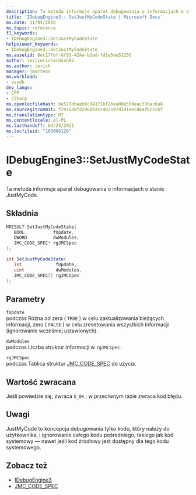 ```yaml
---
description: Ta metoda informuje aparat debugowania o informacjach o stanie JustMyCode.
title: 'IDebugEngine3:: SetJustMyCodeState | Microsoft Docs'
ms.date: 11/04/2016
ms.topic: reference
f1_keywords:
- IDebugEngine3::SetJustMyCodeState
helpviewer_keywords:
- IDebugEngine3::SetJustMyCodeState
ms.assetid: 8ec17fbf-df93-424a-b2ed-fd1e5ee51256
author: leslierichardson95
ms.author: lerich
manager: jmartens
ms.workload:
- vssdk
dev_langs:
- CPP
- CSharp
ms.openlocfilehash: 6e527dbaeb9c04171bf26ea00e550eac336ac6a8
ms.sourcegitcommit: f2916d8fd296b92cc402597d1d1eecda4f6cccbf
ms.translationtype: MT
ms.contentlocale: pl-PL
ms.lasthandoff: 03/25/2021
ms.locfileid: "105066126"
---
```

# <a name="idebugengine3setjustmycodestate"></a>IDebugEngine3::SetJustMyCodeState
Ta metoda informuje aparat debugowania o informacjach o stanie JustMyCode.

## <a name="syntax"></a>Składnia

```cpp
HRESULT SetJustMyCodeState(
   BOOL           fUpdate,
   DWORD          dwModules,
   JMC_CODE_SPEC* rgJMCSpec
);
```

```csharp
int SetJustMyCodeState(
   int             fUpdate,
   uint            dwModules,
   JMC_CODE_SPEC[] rgJMCSpec
);
```

## <a name="parameters"></a>Parametry
`fUpdate`\
podczas Różna od zera ( `TRUE` ) w celu zaktualizowania bieżących informacji, zero ( `FALSE` ) w celu zresetowania wszystkich informacji (ignorowanie wcześniej ustawionych).

`dwModules`\
podczas Liczba struktur informacji w `rgJMCSpec.`

`rgJMCSpec`\
podczas Tablica struktur [JMC_CODE_SPEC](../../../extensibility/debugger/reference/jmc-code-spec.md) do użycia.

## <a name="return-value"></a>Wartość zwracana
 Jeśli powiedzie się, zwraca `S_OK` ; w przeciwnym razie zwraca kod błędu.

## <a name="remarks"></a>Uwagi
 JustMyCode to koncepcja debugowania tylko kodu, który należy do użytkownika, i ignorowanie całego kodu pośredniego, takiego jak kod systemowy — nawet jeśli kod źródłowy jest dostępny dla tego kodu systemowego.

## <a name="see-also"></a>Zobacz też
- [IDebugEngine3](../../../extensibility/debugger/reference/idebugengine3.md)
- [JMC_CODE_SPEC](../../../extensibility/debugger/reference/jmc-code-spec.md)
